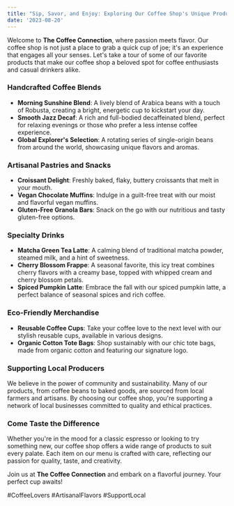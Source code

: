 ```yaml
---
title: "Sip, Savor, and Enjoy: Exploring Our Coffee Shop's Unique Products"
date: '2023-08-20'
---
```


Welcome to **The Coffee Connection**, where passion meets flavor. Our coffee shop is not just a place to grab a quick cup of joe; it's an experience that engages all your senses. Let's take a tour of some of our favorite products that make our coffee shop a beloved spot for coffee enthusiasts and casual drinkers alike.

### Handcrafted Coffee Blends

-   **Morning Sunshine Blend**: A lively blend of Arabica beans with a touch of Robusta, creating a bright, energetic cup to kickstart your day.
-   **Smooth Jazz Decaf**: A rich and full-bodied decaffeinated blend, perfect for relaxing evenings or those who prefer a less intense coffee experience.
-   **Global Explorer's Selection**: A rotating series of single-origin beans from around the world, showcasing unique flavors and aromas.

### Artisanal Pastries and Snacks

-   **Croissant Delight**: Freshly baked, flaky, buttery croissants that melt in your mouth.
-   **Vegan Chocolate Muffins**: Indulge in a guilt-free treat with our moist and flavorful vegan muffins.
-   **Gluten-Free Granola Bars**: Snack on the go with our nutritious and tasty gluten-free options.

### Specialty Drinks

-   **Matcha Green Tea Latte**: A calming blend of traditional matcha powder, steamed milk, and a hint of sweetness.
-   **Cherry Blossom Frappe**: A seasonal favorite, this icy treat combines cherry flavors with a creamy base, topped with whipped cream and cherry blossom petals.
-   **Spiced Pumpkin Latte**: Embrace the fall with our spiced pumpkin latte, a perfect balance of seasonal spices and rich coffee.

### Eco-Friendly Merchandise

-   **Reusable Coffee Cups**: Take your coffee love to the next level with our stylish reusable cups, available in various designs.
-   **Organic Cotton Tote Bags**: Shop sustainably with our chic tote bags, made from organic cotton and featuring our signature logo.

### Supporting Local Producers

We believe in the power of community and sustainability. Many of our products, from coffee beans to baked goods, are sourced from local farmers and artisans. By choosing our coffee shop, you're supporting a network of local businesses committed to quality and ethical practices.

### Come Taste the Difference

Whether you're in the mood for a classic espresso or looking to try something new, our coffee shop offers a wide range of products to suit every palate. Each item on our menu is crafted with care, reflecting our passion for quality, taste, and creativity.

Join us at **The Coffee Connection** and embark on a flavorful journey. Your perfect cup awaits!

#CoffeeLovers #ArtisanalFlavors #SupportLocal
